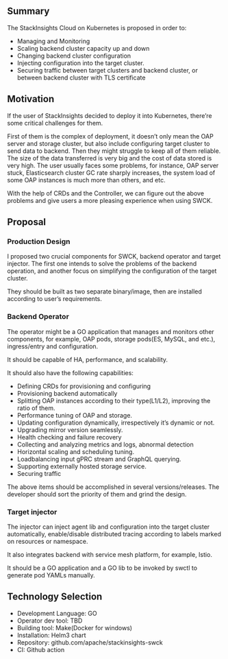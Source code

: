 ## Summary
The StackInsights Cloud on Kubernetes is proposed in order to:

 * Managing and Monitoring 
 * Scaling backend cluster capacity up and down
 * Changing backend cluster configuration
 * Injecting configuration into the target cluster.
 * Securing traffic between target clusters and backend cluster, or between backend cluster with TLS certificate
## Motivation
If the user of StackInsights decided to deploy it into Kubernetes, there’re some critical challenges for them. 

First of them is the complex of deployment, it doesn’t only mean the OAP server and storage cluster, but also include configuring target cluster to send data to backend. Then they might struggle to keep all of them reliable. The size of the data transferred is very big and the cost of data stored is very high. The user usually faces some problems, for instance, OAP server stuck, Elasticsearch cluster GC rate sharply increases, the system load of some OAP instances is much more than others, and etc.

With the help of CRDs and the Controller, we can figure out the above problems and give users a more pleasing experience when using SWCK.

## Proposal

### Production Design

I proposed two crucial components for SWCK, backend operator and target injector. The first one intends to solve the problems of the backend operation, and another focus on simplifying the configuration of the target cluster.

They should be built as two separate binary/image, then are installed according to user’s requirements. 

### Backend Operator

The operator might be a GO application that manages and monitors other components, for example, OAP pods, storage pods(ES, MySQL, and etc.), ingress/entry and configuration.

It should be capable of HA, performance, and scalability.

It should also have the following capabilities:

 * Defining CRDs for provisioning and configuring
 * Provisioning backend automatically
 * Splitting OAP instances according to their type(L1/L2), improving the ratio of them.
 * Performance tuning of OAP and storage.
 * Updating configuration dynamically, irrespectively it’s dynamic or not.
 * Upgrading mirror version seamlessly.
 * Health checking and failure recovery
 * Collecting and analyzing metrics and logs, abnormal detection
 * Horizontal scaling and scheduling tuning.
 * Loadbalancing input gPRC stream and GraphQL querying. 
 * Supporting externally hosted storage service.
 * Securing traffic

The above items should be accomplished in several versions/releases. The developer should sort the priority of them and grind the design.

### Target injector

The injector can inject agent lib and configuration into the target cluster automatically, enable/disable distributed tracing according to labels marked on resources or namespace.

It also integrates backend with service mesh platform, for example, Istio.

It should be a GO application and a GO lib to be invoked by swctl to generate pod YAMLs manually.

## Technology Selection

 * Development Language: GO
 * Operator dev tool: TBD
 * Building tool: Make(Docker for windows)
 * Installation: Helm3 chart
 * Repository: github.com/apache/stackinsights-swck
 * CI: Github action
